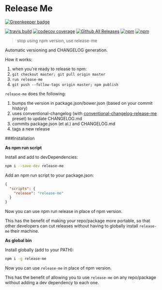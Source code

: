 # Release Me

[![Greenkeeper badge](https://badges.greenkeeper.io/design4pro/release-me.svg)](https://greenkeeper.io/)

[![travis build](https://img.shields.io/travis/design4pro/release-me.svg?style=flat-square)](https://travis-ci.org/design4pro/release-me) [![codecov coverage](https://img.shields.io/codecov/c/gh/design4pro/release-me.svg?style=flat-square)](https://codecov.io/gh/design4pro/release-me) [![Github All Releases](https://img.shields.io/github/downloads/design4pro/release-me/total.svg?style=flat-square)](https://github.com/design4pro/release-me) [![npm](https://img.shields.io/npm/v/release-me.svg?style=flat-square)](https://www.npmjs.com/package/release-me) [![npm](https://img.shields.io/npm/dt/release-me.svg?style=flat-square)](https://www.npmjs.com/package/release-me)

> stop using npm version, use release-me

Automatic versioning and CHANGELOG generation.

How it works:

1. when you're ready to release to npm:
2. `git checkout master; git pull origin master`
3. `run release-me`
4. `git push --follow-tags origin master; npm publish`

`release-me` does the following:

1. bumps the version in package.json/bower.json (based on your commit history)
2. uses conventional-changelog (with [conventional-changelog-release-me](https://github.com/design4pro/conventional-changelog-release-me) preset) to update CHANGELOG.md
3. commits package.json (et al.) and CHANGELOG.md
4. tags a new release

###Installation

**As npm run script**

Install and add to devDependencies:

```bash
npm i --save-dev release-me
```

Add an npm run script to your package.json:

```json
{
  "scripts": {
    "release": "release-me"
  }
}
```

Now you can use npm run release in place of npm version.

This has the benefit of making your repo/package more portable, so that other developers can cut releases without having to globally install `release-me` their machine.

**As global bin**

Install globally (add to your PATH):

```bash
npm i -g release-me
```

Now you can use `release-me` in place of npm version.

This has the benefit of allowing you to use `release-me` on any repo/package without adding a dev dependency to each one.
